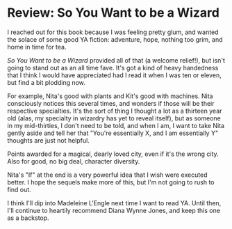 # Review: So You Want to be a Wizard

I reached out for this book because I was feeling pretty glum, and wanted the
solace of some good YA fiction: adventure, hope, nothing too grim, and home in
time for tea.

_So You Want to be a Wizard_ provided all of that (a welcome relief!), but
isn't going to stand out as an all time fave. It's got a kind of heavy
handedness that I think I would have appreciated had I read it when I was ten
or eleven, but find a bit plodding now.

For example, Nita's good with plants and Kit's good with machines. Nita
consciously notices this several times, and wonders if those will be their
respective specialties. It's the sort of thing I thought a lot as a thirteen
year old (alas, my specialty in wizardry has yet to reveal itself), but as
someone in my mid-thirties, I don't need to be told, and when I am, I want to
take Nita gently aside and tell her that "You're essentially X, and I am
essentially Y" thoughts are just not helpful.

Points awarded for a magical, dearly loved city, even if it's the wrong city.
Also for good, no big deal, character diversity.

Nita's "If" at the end is a very powerful idea that I wish were executed
better. I hope the sequels make more of this, but I'm not going to rush to
find out.

I think I'll dip into Madeleine L'Engle next time I want to read YA. Until
then, I'll continue to heartily recommend Diana Wynne Jones, and keep this one
as a backstop.
